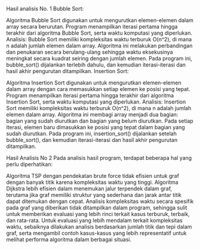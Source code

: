 Hasil analisis No. 1
Bubble Sort:

Algoritma Bubble Sort digunakan untuk mengurutkan elemen-elemen dalam array secara berurutan.
Program menampilkan iterasi pertama hingga terakhir dari algoritma Bubble Sort, serta waktu komputasi yang diperlukan.
Analisis:
Bubble Sort memiliki kompleksitas waktu terburuk O(n^2), di mana n adalah jumlah elemen dalam array.
Algoritma ini melakukan perbandingan dan penukaran secara berulang-ulang sehingga waktu eksekusinya meningkat secara kuadrat seiring dengan jumlah elemen.
Pada program ini, bubble_sort() dijalankan terlebih dahulu, dan kemudian iterasi-iterasi dan hasil akhir pengurutan ditampilkan.
Insertion Sort:

Algoritma Insertion Sort digunakan untuk mengurutkan elemen-elemen dalam array dengan cara memasukkan setiap elemen ke posisi yang tepat.
Program menampilkan iterasi pertama hingga terakhir dari algoritma Insertion Sort, serta waktu komputasi yang diperlukan.
Analisis:
Insertion Sort memiliki kompleksitas waktu terburuk O(n^2), di mana n adalah jumlah elemen dalam array.
Algoritma ini membagi array menjadi dua bagian: bagian yang sudah diurutkan dan bagian yang belum diurutkan.
Pada setiap iterasi, elemen baru dimasukkan ke posisi yang tepat dalam bagian yang sudah diurutkan.
Pada program ini, insertion_sort() dijalankan setelah bubble_sort(), dan kemudian iterasi-iterasi dan hasil akhir pengurutan ditampilkan.

  

Hasil Analisis No 2
Pada analisis hasil program, terdapat beberapa hal yang perlu diperhatikan:

Algoritma TSP dengan pendekatan brute force tidak efisien untuk graf dengan banyak titik karena kompleksitas waktu yang tinggi.
Algoritma Dijkstra lebih efisien dalam menemukan jalur terpendek dalam graf, terutama jika graf memiliki struktur yang sederhana dan jarak antar titik dapat ditemukan dengan cepat.
Analisis kompleksitas waktu secara spesifik pada graf yang diberikan tidak ditampilkan dalam program, sehingga sulit untuk memberikan evaluasi yang lebih rinci terkait kasus terburuk, terbaik, dan rata-rata.
Untuk evaluasi yang lebih mendalam terkait kompleksitas waktu, sebaiknya dilakukan analisis berdasarkan jumlah titik dan tepi dalam graf, serta mengambil contoh kasus-kasus yang lebih representatif untuk melihat performa algoritma dalam berbagai situasi.
